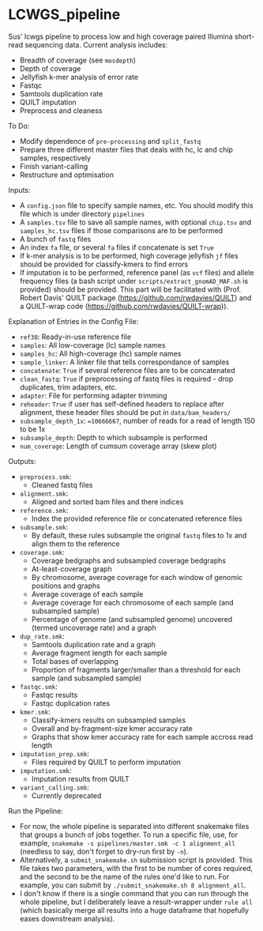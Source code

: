 # LCWGS_pipeline
Sus' lcwgs pipeline to process low and high coverage paired Illumina short-read sequencing data. Current analysis includes:
* Breadth of coverage (see `mosdepth`)
* Depth of coverage
* Jellyfish k-mer analysis of error rate
* Fastqc
* Samtools duplication rate
* QUILT imputation
* Preprocess and cleaness

To Do:
* Modify dependence of `pre-processing` and `split_fastq`
* Prepare three different master files that deals with hc, lc and chip samples, respectively
* Finish variant-calling
* Restructure and optimisation

Inputs:
* A `config.json` file to specify sample names, etc. You should modify this file which is under directory `pipelines`
* A `samples.tsv` file to save all sample names, with optional `chip.tsv` and `samples_hc.tsv` files if those comparisons are to be performed
* A bunch of `fastq` files
* An index `fa` file, or several `fa` files if concatenate is set `True`
* If k-mer analysis is to be performed, high coverage jellyfish `jf` files should be provided for classify-kmers to find errors
* If imputation is to be performed, reference panel (as `vcf` files) and allele frequency files (a bash script under `scripts/extract_gnomAD_MAF.sh` is provided) should be provided. This part will be facilitated with (Prof. Robert Davis' QUILT package (https://github.com/rwdavies/QUILT) and a QUILT-wrap code (https://github.com/rwdavies/QUILT-wrap)).

Explanation of Entries in the Config File:
* `ref38`: Ready-in-use reference file
* `samples`: All low-coverage (lc) sample names
* `samples_hc`: All high-coverage (hc) sample names
* `sample_linker`: A linker file that tells correspondance of samples
* `concatenate`: `True` if several reference files are to be concatenated
* `clean_fastq`: `True` if preprocessing of fastq files is required - drop duplicates, trim adapters, etc.
* `adapter`: File for performing adapter trimming
* `reheader`: `True` if user has self-defined headers to replace after alignment, these header files should be put in `data/bam_headers/`
* `subsample_depth_1x`: `=10666667`, number of reads for a read of length 150 to be 1x
* `subsample_depth`: Depth to which subsample is performed
* `num_coverage`: Length of cumsum coverage array (skew plot)

Outputs:
* `preprocess.smk`:
    * Cleaned fastq files
* `alignment.smk`:
    * Aligned and sorted bam files and there indices
* `reference.smk`:
    * Index the provided reference file or concatenated reference files
* `subsample.smk`:
    * By default, these rules subsample the original `fastq` files to 1x and align them to the reference
* `coverage.smk`:
    * Coverage bedgraphs and subsampled coverage bedgraphs
    * At-least-coverage graph
    * By chromosome, average coverage for each window of genomic positions and graphs
    * Average coverage of each sample
    * Average coverage for each chromosome of each sample (and subsampled sample)
    * Percentage of genome (and subsampled genome) uncovered (termed uncoverage rate) and a graph
* `dup_rate.smk`:
    * Samtools duplication rate and a graph
    * Average fragment length for each sample
    * Total bases of overlapping
    * Proportion of fragments larger/smaller than a threshold for each sample (and subsampled sample)
* `fastqc.smk`:
    * Fastqc results
    * Fastqc duplication rates
* `kmer.smk`:
    * Classify-kmers results on subsampled samples
    * Overall and by-fragment-size kmer accuracy rate
    * Graphs that show kmer accuracy rate for each sample accross read length
* `imputation_prep.smk`:
    * Files required by QUILT to perform imputation
* `imputation.smk`:
    * Imputation results from QUILT
* `variant_calling.smk`:
    * Currently deprecated

Run the Pipeline:
* For now, the whole pipeline is separated into different snakemake files that groups a bunch of jobs together. To run a specific file, use, for example, `snakemake -s pipelines/master.smk -c 1 alignment_all` (needless to say, don't forget to dry-run first by `-n`).
* Alternatively, a `submit_snakemake.sh` submission script is provided. This file takes two parameters, with the first to be number of cores required, and the second to be the name of the rules one'd like to run. For example, you can submit by `./submit_snakemake.sh 8 alignment_all`.
* I don't know if there is a single command that you can run through the whole pipeline, but I deliberately leave a result-wrapper under `rule all` (which basically merge all results into a huge dataframe that hopefully eases downstream analysis).

